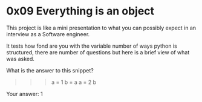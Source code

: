 <h1>0x09 Everything is an object</h1>
<p>
This project is like a mini presentation to what you can possibly expect
in an interview as a Software engineer.

It tests how fond are you with the variable number of ways python is structured,
there are number of questions but here is a brief view of what was asked.

What is the answer to this snippet?
>>> a = 1
>>> b = a
>>> a = 2
>>> b

Your answer:
1
</p>